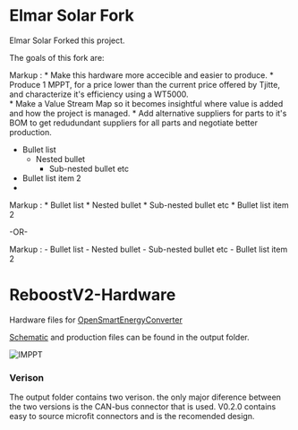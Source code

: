 # Elmar Solar Fork

Elmar Solar Forked this project. 

The goals of this fork are:

Markup : * Make this hardware more accecible and easier to produce.
         * Produce 1 MPPT, for a price lower than the current price offered by Tjitte, and characterize it's efficiency using a WT5000.  
         * Make a Value Stream Map so it becomes insightful where value is added and how the project is managed. 
         * Add alternative suppliers for parts to it's BOM to get redudundant suppliers for all parts and negotiate better production. 



* Bullet list
    * Nested bullet
        * Sub-nested bullet etc
* Bullet list item 2
* 
 Markup : * Bullet list
              * Nested bullet
                  * Sub-nested bullet etc
          * Bullet list item 2

-OR-

 Markup : - Bullet list
              - Nested bullet
                  - Sub-nested bullet etc
          - Bullet list item 2 

# ReboostV2-Hardware
Hardware files for [OpenSmartEnergyConverter](https://github.com/TjitteS/OpenSmartEnergyConverter)

[Schematic](https://github.com/TjitteS/ReboostV2-Hardware/blob/main/Outputs/Reboost%20V0.2.1/Schematic%20Prints.PDF) and production files can be found in the output folder.

![IMPPT](Pics/MPPT-STRAIGHT.png)

### Verison ###

The output folder contains two verison. the only major diference between the two versions is the CAN-bus connector that is used. V0.2.0 contains easy to source microfit connectors and is the recomended design.
